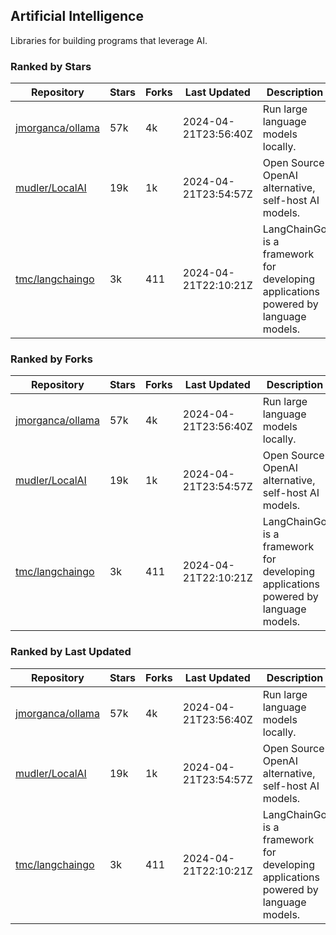 ## Artificial Intelligence

Libraries for building programs that leverage AI.

### Ranked by Stars

| Repository | Stars | Forks | Last Updated | Description | 
|------------|-------|-------|--------------|-------------|
| [jmorganca/ollama](https://github.com/jmorganca/ollama) | 57k | 4k | 2024-04-21T23:56:40Z |  Run large language models locally. |
| [mudler/LocalAI](https://github.com/mudler/LocalAI) | 19k | 1k | 2024-04-21T23:54:57Z |  Open Source OpenAI alternative, self-host AI models. |
| [tmc/langchaingo](https://github.com/tmc/langchaingo) | 3k | 411 | 2024-04-21T22:10:21Z |  LangChainGo is a framework for developing applications powered by language models. |

### Ranked by Forks

| Repository | Stars | Forks | Last Updated | Description | 
|------------|-------|-------|--------------|-------------|
| [jmorganca/ollama](https://github.com/jmorganca/ollama) | 57k | 4k | 2024-04-21T23:56:40Z |  Run large language models locally. |
| [mudler/LocalAI](https://github.com/mudler/LocalAI) | 19k | 1k | 2024-04-21T23:54:57Z |  Open Source OpenAI alternative, self-host AI models. |
| [tmc/langchaingo](https://github.com/tmc/langchaingo) | 3k | 411 | 2024-04-21T22:10:21Z |  LangChainGo is a framework for developing applications powered by language models. |

### Ranked by Last Updated

| Repository | Stars | Forks | Last Updated | Description | 
|------------|-------|-------|--------------|-------------|
| [jmorganca/ollama](https://github.com/jmorganca/ollama) | 57k | 4k | 2024-04-21T23:56:40Z |  Run large language models locally. |
| [mudler/LocalAI](https://github.com/mudler/LocalAI) | 19k | 1k | 2024-04-21T23:54:57Z |  Open Source OpenAI alternative, self-host AI models. |
| [tmc/langchaingo](https://github.com/tmc/langchaingo) | 3k | 411 | 2024-04-21T22:10:21Z |  LangChainGo is a framework for developing applications powered by language models. |

